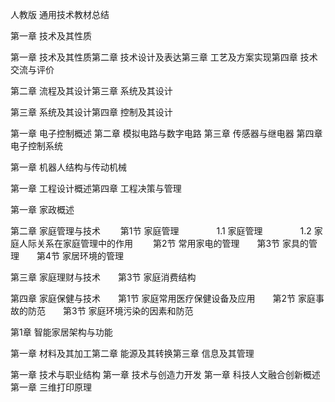 人教版 通用技术教材总结

第一章 技术及其性质

第一章 技术及其性质第二章 技术设计及表达第三章 工艺及方案实现第四章 技术交流与评价


第二章 流程及其设计第三章 系统及其设计


第三章 系统及其设计第四章 控制及其设计

第一章 电子控制概述
第二章 模拟电路与数字电路
第三章 传感器与继电器
第四章 电子控制系统

第一章 机器人结构与传动机械


第一章 工程设计概述第四章 工程决策与管理



第一章 家政概述

第二章 家庭管理与技术
　　第1节 家庭管理
　　　　1.1 家庭管理
　　　　1.2 家庭人际关系在家庭管理中的作用
　　第2节 常用家电的管理　　第3节 家具的管理　　第4节 家居环境的管理

第三章 家庭理财与技术　　第3节 家庭消费结构


第四章 家庭保健与技术　　第1节 家庭常用医疗保健设备及应用　　第2节 家庭事故的防范　　第3节 家庭环境污染的因素和防范


第1章 智能家居架构与功能


第一章 材料及其加工第二章 能源及其转换第三章 信息及其管理

第一章 技术与职业结构
第一章 技术与创造力开发
第一章 科技人文融合创新概述
第一章 三维打印原理
